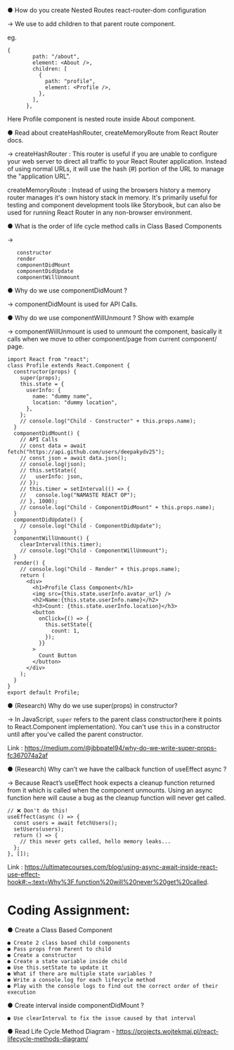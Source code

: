 ● How do you create Nested Routes react-router-dom configuration

-> We use to add children to that parent route component.

eg.

```
{
        path: "/about",
        element: <About />,
        children: [
          {
            path: "profile",
            element: <Profile />,
          },
        ],
      },
```

Here Profile component is nested route inside About component.

● Read about createHashRouter, createMemoryRoute from React Router docs.

-> createHashRouter : This router is useful if you are unable to configure your web server to direct all traffic to your React Router application. Instead of using normal URLs, it will use the hash (#) portion of the URL to manage the "application URL".

createMemoryRoute : Instead of using the browsers history a memory router manages it's own history stack in memory. It's primarily useful for testing and component development tools like Storybook, but can also be used for running React Router in any non-browser environment.

● What is the order of life cycle method calls in Class Based Components

->

```
   constructor
   render
   componentDidMount
   componentDidUpdate
   componentWillUnmount
```

● Why do we use componentDidMount ?

-> componentDidMount is used for API Calls.

● Why do we use componentWillUnmount ? Show with example

-> componentWillUnmount is used to unmount the component, basically it calls when we move to other component/page from current component/ page.

```
import React from "react";
class Profile extends React.Component {
  constructor(props) {
    super(props);
    this.state = {
      userInfo: {
        name: "dummy name",
        location: "dummy location",
      },
    };
    // console.log("Child - Constructor" + this.props.name);
  }
  componentDidMount() {
    // API Calls
    // const data = await fetch("https://api.github.com/users/deepakydv25");
    // const json = await data.json();
    // console.log(json);
    // this.setState({
    //   userInfo: json,
    // });
    // this.timer = setInterval(() => {
    //   console.log("NAMASTE REACT OP");
    // }, 1000);
    // console.log("Child - ComponentDidMount" + this.props.name);
  }
  componentDidUpdate() {
    // console.log("Child - ComponentDidUpdate");
  }
  componentWillUnmount() {
    clearInterval(this.timer);
    // console.log("Child - ComponentWillUnmount");
  }
  render() {
    // console.log("Child - Render" + this.props.name);
    return (
      <div>
        <h1>Profile Class Component</h1>
        <img src={this.state.userInfo.avatar_url} />
        <h2>Name:{this.state.userInfo.name}</h2>
        <h3>Count: {this.state.userInfo.location}</h3>
        <button
          onClick={() => {
            this.setState({
              count: 1,
            });
          }}
        >
          Count Button
        </button>
      </div>
    );
  }
}
export default Profile;
```

● (Research) Why do we use super(props) in constructor?

-> In JavaScript, `super` refers to the parent class constructor(here it points to React.Component implementation). You can't use `this` in a constructor until after you've called the parent constructor.

Link : https://medium.com/@jbbpatel94/why-do-we-write-super-props-fc367074a2af

● (Research) Why can't we have the callback function of useEffect async ?

-> Because React’s useEffect hook expects a cleanup function returned from it which is called when the component unmounts. Using an async function here will cause a bug as the cleanup function will never get called.

```
// ❌ Don't do this!
useEffect(async () => {
  const users = await fetchUsers();
  setUsers(users);
  return () => {
    // this never gets called, hello memory leaks...
  };
}, []);
```

Link : https://ultimatecourses.com/blog/using-async-await-inside-react-use-effect-hook#:~:text=Why%3F,function%20will%20never%20get%20called.

# Coding Assignment:

● Create a Class Based Component

    ● Create 2 class based child components
    ● Pass props from Parent to child
    ● Create a constructor
    ● Create a state variable inside child
    ● Use this.setState to update it
    ● What if there are multiple state variables ?
    ● Write a console.log for each lifecycle method
    ● Play with the console logs to find out the correct order of their execution

● Create interval inside componentDidMount ?

    ● Use clearInterval to fix the issue caused by that interval

● Read Life Cycle Method Diagram - https://projects.wojtekmaj.pl/react-lifecycle-methods-diagram/